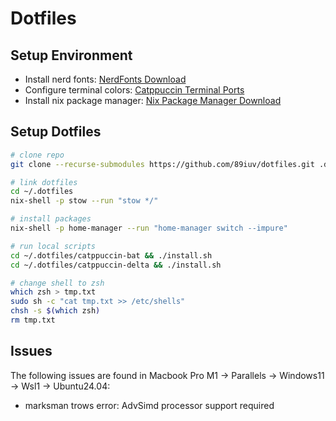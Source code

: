 # Dotfiles

## Setup Environment

- Install nerd fonts: [NerdFonts Download](https://www.nerdfonts.com/font-downloads)
- Configure terminal colors: [Catppuccin Terminal Ports](https://catppuccin.com/ports/?q=terminal)
- Install nix package manager: [Nix Package Manager Download](https://nixos.org/download)

## Setup Dotfiles

```sh
# clone repo
git clone --recurse-submodules https://github.com/89iuv/dotfiles.git .dotfiles
```

```sh
# link dotfiles
cd ~/.dotfiles
nix-shell -p stow --run "stow */"
```

```sh
# install packages
nix-shell -p home-manager --run "home-manager switch --impure"
```

```sh
# run local scripts
cd ~/.dotfiles/catppuccin-bat && ./install.sh
cd ~/.dotfiles/catppuccin-delta && ./install.sh
```

```sh
# change shell to zsh
which zsh > tmp.txt
sudo sh -c "cat tmp.txt >> /etc/shells"
chsh -s $(which zsh)
rm tmp.txt
```

## Issues

The following issues are found in
Macbook Pro M1 -> Parallels -> Windows11 -> Wsl1 -> Ubuntu24.04:

- marksman trows error: AdvSimd processor support required

